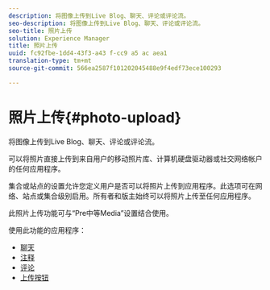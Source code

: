 ```yaml
---
description: 将图像上传到Live Blog、聊天、评论或评论流。
seo-description: 将图像上传到Live Blog、聊天、评论或评论流。
seo-title: 照片上传
solution: Experience Manager
title: 照片上传
uuid: fc92fbe-1dd4-43f3-a43 f-cc9 a5 ac aea1
translation-type: tm+mt
source-git-commit: 566ea2587f101202045488e9f4edf73ece100293

---
```



# 照片上传{#photo-upload}

将图像上传到Live Blog、聊天、评论或评论流。

可以将照片直接上传到来自用户的移动照片库、计算机硬盘驱动器或社交网络帐户的任何应用程序。

集合或站点的设置允许您定义用户是否可以将照片上传到应用程序。此选项可在网络、站点或集合级别启用。所有者和版主始终可以将照片上传至任何应用程序。

此照片上传功能可与“Pre中等Media”设置结合使用。

使用此功能的应用程序：

* [聊天](/help/using/c-about-apps/c-chat-app/c-chat-app.md#c_chat_app)
* [注释](/help/using/c-about-apps/c-comments/c-comments.md)
* [评论](/help/using/c-about-apps/c-reviews-app/c-reviews-app.md#c_reviews_app)
* [上传按钮](/help/using/c-about-apps/c-upload-button-app/c-upload-button-app.md#c_upload_button_app)

